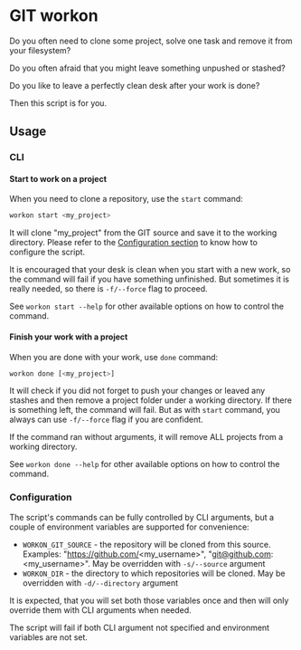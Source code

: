 # GIT workon

Do you often need to clone some project, solve one task and remove it from your filesystem?

Do you often afraid that you might leave something unpushed or stashed?

Do you like to leave a perfectly clean desk after your work is done?

Then this script is for you.

## Usage

### CLI

#### Start to work on a project

When you need to clone a repository, use the `start` command:

```bash
workon start <my_project>
```

It will clone "my_project" from the GIT source and save it to the working directory. Please refer to the
[Configuration section](#configuration) to know how to configure the script.

It is encouraged that your desk is clean when you start with a new work, so the command will fail if you have
something unfinished. But sometimes it is really needed, so there is `-f/--force` flag to proceed.

See `workon start --help` for other available options on how to control the command.

#### Finish your work with a project

When you are done with your work, use `done` command:

```bash
workon done [<my_project>]
```

It will check if you did not forget to push your changes or leaved any stashes and then remove a project folder
under a working directory. If there is something left, the command will fail. But as with `start` command, you
always can use `-f/--force` flag if you are confident.

If the command ran without arguments, it will remove ALL projects from a working directory.

See `workon done --help` for other available options on how to control the command.

### Configuration

The script's commands can be fully controlled by CLI arguments, but a couple of environment variables are supported for
convenience:

* `WORKON_GIT_SOURCE` - the repository will be cloned from this source. Examples: "https://github.com/<my_username>",
  "git@github.com:<my_username>". May be overridden with `-s/--source` argument
* `WORKON_DIR` - the directory to which repositories will be cloned. May be overridden with `-d/--directory` argument

It is expected, that you will set both those variables once and then will only override them with CLI arguments when
needed.

The script will fail if both CLI argument not specified and environment variables are not set.
